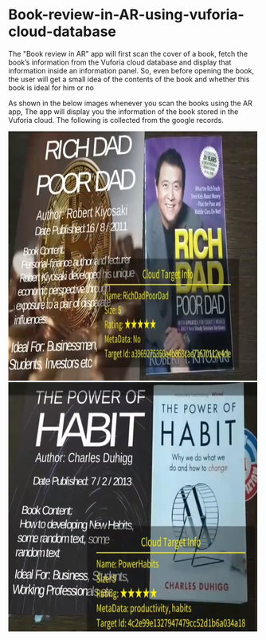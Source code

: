 # Book-review-in-AR-using-vuforia-cloud-database
 The "Book review in AR" app will first scan the cover of a book, fetch the book’s information from the Vuforia cloud database and display that information inside an information panel. So, even before opening the book, the user will get a small idea of the contents of the book and whether this book is ideal for him or no

As shown in the below images whenever you scan the books using the AR app, The app will display you the information of the book stored in the Vuforia cloud. The following is collected from the google records.
 
<img src="https://github.com/MounikaDasa/Book-info-AR-using-vuforia-cloud-database/blob/main/Screenshot%20(105).png" alt="Image Alt Text" width="500" height="500">
<img src="https://github.com/MounikaDasa/Book-info-AR-using-vuforia-cloud-database/blob/main/Screenshot%20(106).png" alt="Image Alt Text" width="500" height="500">
